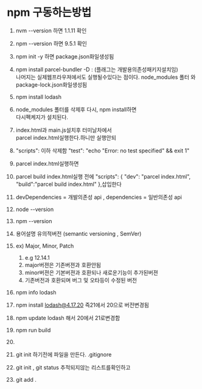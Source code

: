 # npm 구동하는방법 
1.  nvm --version 하면 1.1.11 확인
1.  npm --version 하면 9.5.1 확인  

1.  npm init -y 하면 package.json화일생성됨  
1.  npm install parcel-bundler -D :
    (플래그는 개발용의존성패키지설치임)   
     나머지는 실제웹프라우져에서도 실행될수있다는 점이다. 
    node_modules 폴터 와 package-lock.json화일생성됨   
1.  npm install lodash 
1.   node_modules 폴터를 삭제후 다시, npm install하면  
      다시펙케지가 설치된다. 

1.  index.html과 main.js설치후 터미날차에서  
    parcel index.html실행한다.하니만 실행안되 
1.  "scripts": 이하 삭제함 
    "test": "echo \"Error: no test specified\" && exit 1"

1.  parcel index.html실행하면  

1.  parcel build index.html실행 전에 "scripts": {
    "dev": "parcel index.html",
    "build":"parcel build index.html"
  },삽입한다 
1.  devDependencies = 개발의존성 api , dependencies =  일반의존성 api  


1.  node --version 
1.  npm --version 
1.  용어설명 유의적버전 (semantic versioning , SemVer)
1.  ex) Major, Minor, Patch
    1.  e.g 12.14.1 
    1.  major버젼은 기존버젼과 호환안됨 
    1.  minor버젼은 기본버젼과 호환되나 새로운기능이 추가된버젼
    1.  기존버전과 호환되며 버그 및 오타등이 수정된 버전
1.  npm info lodash 
1.  npm install lodash@4.17.20 즉21에서 20으로 버전변경됨 
1.  npm update lodash 해서 20에서 21로변경함 
1.  npm run build 
1.  
1.  git init 하기전에 파일을 만든다. .gitignore
1.  git init , git status 추적되지않는 리스트를확인하고 
1.  git add . 





